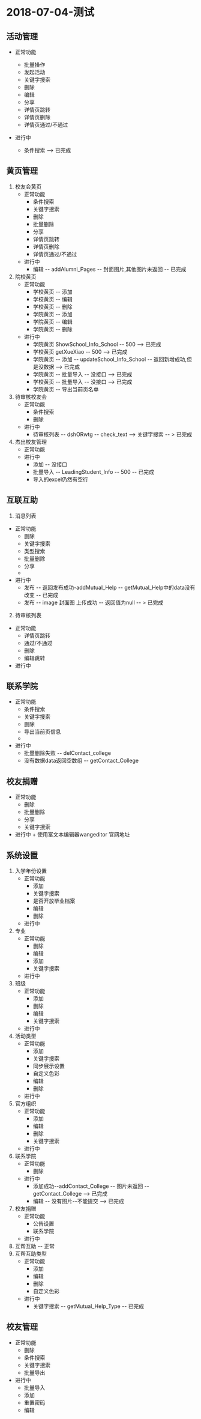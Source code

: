 2018-07-04-测试
==============

## 活动管理

+ 正常功能
    + 批量操作
    + 发起活动
    + 关键字搜索
    + 删除
    + 编辑
    + 分享
    + 详情页跳转
    + 详情页删除
    + 详情页通过/不通过

+ 进行中 
    + 条件搜索 --> <stroge>已完成</stroge>

## 黄页管理

1. 校友会黄页
    + 正常功能
        + 条件搜索
        + 关键字搜索
        + 删除
        + 批量删除
        + 分享
        + 详情页跳转
        + 详情页删除
        + 详情页通过/不通过
    + 进行中
        + 编辑 -- addAlumni_Pages -- 封面图片,其他图片未返回 -- 已完成
2. 院校黄页
    + 正常功能 
        + 学校黄页 -- 添加 
        + 学校黄页 -- 编辑
        + 学校黄页 -- 删除
        + 学院黄页 -- 添加
        + 学院黄页 -- 编辑
        + 学院黄页 -- 删除
    + 进行中
        + 学院黄页 ShowSchool_Info_School -- 500  --> 已完成
        + 学校黄页 getXueXiao -- 500 --> 已完成
        + 学院黄页 -- 添加 -- updateSchool_Info_School -- 返回新增成功,但是没数据 --> 已完成
        + 学院黄页 -- 批量导入 -- 没接口  --> 已完成
        + 学校黄页 -- 批量导入 -- 没接口  --> 已完成
        + 学院黄页 -- 导出当前页名单
3. 待审核校友会
    + 正常功能
        + 条件搜索
        + 删除
    + 进行中
        + 待审核列表 -- dshORwtg -- check_text --> 关键字搜索  -- > 已完成
4. 杰出校友管理
    + 正常功能
    + 进行中
        + 添加 -- 没接口
        + 批量导入  -- LeadingStudent_Info -- 500 -- 已完成
        + 导入的excel仍然有空行

## 互联互助
1. 消息列表
  + 正常功能
      + 删除
      + 关键字搜索
      + 类型搜索
      + 批量删除
      + 分享
      + 
  + 进行中
      + 发布 -- 返回发布成功-addMutual_Help -- getMutual_Help中的data没有改变 -- 已完成
      + 发布 -- image 封面图 上传成功 -- 返回值为null  -- > 已完成
2. 待审核列表
  + 正常功能
      + 详情页跳转
      + 通过/不通过
      + 删除
      + 编辑跳转
  + 进行中

## 联系学院
+ 正常功能
    + 条件搜索
    + 关键字搜索
    + 删除
    + 导出当前页信息
    + 
+ 进行中
    + 批量删除失败 -- delContact_college
    + 没有数据data返回空数组 -- getContact_College

## 校友捐赠
+ 正常功能
    + 删除
    + 批量删除
    + 分享
    + 关键字搜索
+ 进行中
      + 使用富文本编辑器wangeditor 官网地址 <a href="http://www.wangeditor.com/"></a>

## 系统设置
1. 入学年份设置
    + 正常功能
        + 添加
        + 关键字搜索
        + 是否开放毕业档案
        + 编辑
        + 删除
    + 进行中 
2. 专业
    + 正常功能
        + 删除
        + 编辑
        + 添加
        + 关键字搜索
    + 进行中 
3. 班级
    + 正常功能
        + 添加
        + 删除
        + 编辑
        + 关键字搜索
    + 进行中 
4. 活动类型
    + 正常功能
        + 添加
        + 关键字搜索
        + 同步展示设置
        + 自定义色彩
        + 编辑
        + 删除
    + 进行中 
5. 官方组织
    + 正常功能
        + 添加
        + 编辑
        + 删除
        + 关键字搜索
    + 进行中 
6. 联系学院
    + 正常功能
        + 删除
    + 进行中
        + 添加成功--addContact_College  -- 图片未返回 -- getContact_College  --> 已完成
        + 编辑 -- 没有图片--不能提交  --> 已完成
7. 校友捐赠
    + 正常功能
        + 公告设置
        + 联系学院
    + 进行中 
8. 互帮互助 -- 正常
9. 互帮互助类型 
    + 正常功能
        + 添加
        + 编辑
        + 删除
        + 自定义色彩
    + 进行中   
        + 关键字搜索 -- getMutual_Help_Type  -- 已完成

## 校友管理
+ 正常功能
    + 删除
    + 条件搜索
    + 关键字搜索
    + 批量导出
+ 进行中
    + 批量导入
    + 添加
    + 重置密码
    + 编辑
